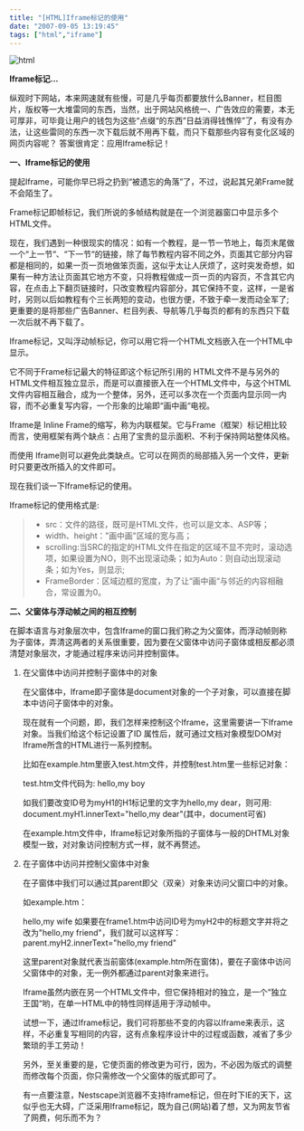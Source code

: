 ```yaml
---
title: "[HTML]Iframe标记的使用"
date: "2007-09-05 13:19:45"
tags: ["html","iframe"]
---
```



![html](http://attachment.soulteary.com/wp/2007/09/html.gif "html") 

**Iframe标记...** 


纵观时下网站，本来网速就有些慢，可是几乎每页都要放什么Banner，栏目图片，版权等一大堆雷同的东西，当然，出于网站风格统一、广告效应的需要，本无可厚非，可毕竟让用户的钱包为这些“点缀“的东西”日益消得钱憔悴”了，有没有办法，让这些雷同的东西一次下载后就不用再下载，而只下载那些内容有变化区域的网页内容呢？ 答案很肯定：应用Iframe标记！ 

**一、Iframe标记的使用** 

提起Iframe，可能你早已将之扔到“被遗忘的角落”了，不过，说起其兄弟Frame就不会陌生了。

Frame标记即帧标记，我们所说的多帧结构就是在一个浏览器窗口中显示多个HTML文件。

现在，我们遇到一种很现实的情况：如有一个教程，是一节一节地上，每页末尾做一个“上一节“、“下一节“的链接，除了每节教程内容不同之外，页面其它部分内容都是相同的，如果一页一页地做笨页面，这似乎太让人厌烦了，这时突发奇想，如果有一种方法让页面其它地方不变，只将教程做成一页一页的内容页，不含其它内容，在点击上下翻页链接时，只改变教程内容部分，其它保持不变，这样，一是省时，另则以后如教程有个三长两短的变动，也很方便，不致于牵一发而动全军了;更重要的是将那些广告Banner、栏目列表、导航等几乎每页的都有的东西只下载一次后就不再下载了。

Iframe标记，又叫浮动帧标记，你可以用它将一个HTML文档嵌入在一个HTML中显示。

它不同于Frame标记最大的特征即这个标记所引用的 HTML文件不是与另外的HTML文件相互独立显示，而是可以直接嵌入在一个HTML文件中，与这个HTML文件内容相互融合，成为一个整体，另外，还可以多次在一个页面内显示同一内容，而不必重复写内容，一个形象的比喻即“画中画“电视。

Iframe是 Inline Frame的缩写，称为内联框架。它与Frame（框架）标记相比较而言，使用框架有两个缺点：占用了宝贵的显示面积、不利于保持网站整体风格。

而使用 Iframe则可以避免此类缺点。它可以在网页的局部插入另一个文件，更新时只要更改所插入的文件即可。 

现在我们谈一下Iframe标记的使用。 

Iframe标记的使用格式是:

> *   src：文件的路径，既可是HTML文件，也可以是文本、ASP等；
> *   width、height："画中画"区域的宽与高；
> *   scrolling:当SRC的指定的HTML文件在指定的区域不显不完时，滚动选项，如果设置为NO，则不出现滚动条；如为Auto：则自动出现滚动条；如为Yes，则显示;
> *   FrameBorder：区域边框的宽度，为了让“画中画“与邻近的内容相融合，常设置为0。

**二、父窗体与浮动帧之间的相互控制**

在脚本语言与对象层次中，包含Iframe的窗口我们称之为父窗体，而浮动帧则称为子窗体，弄清这两者的关系很重要，因为要在父窗体中访问子窗体或相反都必须清楚对象层次，才能通过程序来访问并控制窗体。

1. 在父窗体中访问并控制子窗体中的对象

	在父窗体中，Iframe即子窗体是document对象的一个子对象，可以直接在脚本中访问子窗体中的对象。
	
	现在就有一个问题，即，我们怎样来控制这个Iframe，这里需要讲一下Iframe对象。当我们给这个标记设置了ID 属性后，就可通过文档对象模型DOM对Iframe所含的HTML进行一系列控制。
	
	比如在example.htm里嵌入test.htm文件，并控制test.htm里一些标记对象：
	
	test.htm文件代码为: hello,my boy 
	
	如我们要改变ID号为myH1的H1标记里的文字为hello,my dear，则可用: document.myH1.innerText="hello,my dear"(其中，document可省)
	
	在example.htm文件中，Iframe标记对象所指的子窗体与一般的DHTML对象模型一致，对对象访问控制方式一样，就不再赘述。

2. 在子窗体中访问并控制父窗体中对象

	在子窗体中我们可以通过其parent即父（双亲）对象来访问父窗口中的对象。
	
	如example.htm：
	
	hello,my wife 如果要在frame1.htm中访问ID号为myH2中的标题文字并将之改为"hello,my friend"，我们就可以这样写： parent.myH2.innerText="hello,my friend" 
	
	这里parent对象就代表当前窗体(example.htm所在窗体)，要在子窗体中访问父窗体中的对象，无一例外都通过parent对象来进行。
	
	Iframe虽然内嵌在另一个HTML文件中，但它保持相对的独立，是一个“独立王国“哟，在单一HTML中的特性同样适用于浮动帧中。
	
	试想一下，通过Iframe标记，我们可将那些不变的内容以Iframe来表示，这样，不必重复写相同的内容，这有点象程序设计中的过程或函数，减省了多少繁琐的手工劳动！
	
	另外，至关重要的是，它使页面的修改更为可行，因为，不必因为版式的调整而修改每个页面，你只需修改一个父窗体的版式即可了。
	
	有一点要注意，Nestscape浏览器不支持Iframe标记，但在时下IE的天下，这似乎也无大碍，广泛采用Iframe标记，既为自己(网站)着了想，又为网友节省了网费，何乐而不为？

